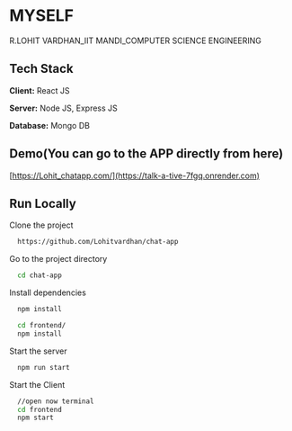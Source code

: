 
# MYSELF

R.LOHIT VARDHAN_IIT MANDI_COMPUTER SCIENCE ENGINEERING
## Tech Stack

**Client:** React JS

**Server:** Node JS, Express JS

**Database:** Mongo DB
  
## Demo(You can go to the APP directly from here)

[https://Lohit_chatapp.com/](https://talk-a-tive-7fgq.onrender.com)

## Run Locally

Clone the project

```bash
  https://github.com/Lohitvardhan/chat-app
```

Go to the project directory

```bash
  cd chat-app
```

Install dependencies

```bash
  npm install
```

```bash
  cd frontend/
  npm install
```

Start the server

```bash
  npm run start
```
Start the Client

```bash
  //open now terminal
  cd frontend
  npm start
```


  
